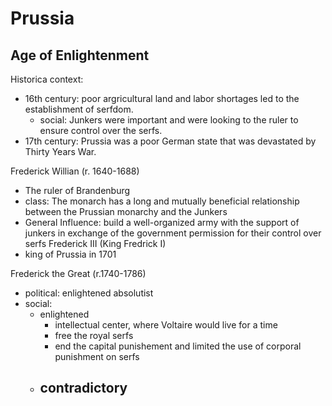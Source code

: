 

# Prussia

## Age of Enlightenment

Historica context: 
   - 16th century: poor argricultural land and labor shortages
     led to the establishment of serfdom. 
     - social: Junkers were important and were looking to the ruler to ensure control over the serfs.
   - 17th century: Prussia was a poor German state that was devastated by Thirty Years War.

Frederick Willian (r. 1640-1688)
  - The ruler of Brandenburg
  - class: The monarch has a long and mutually beneficial relationship between the Prussian monarchy and the Junkers
  - General Influence:  build a well-organized army with the support of junkers in exchange of the government permission for their control over serfs
Frederick III (King Fredrick I)
 - king of Prussia in 1701

Frederick the Great (r.1740-1786)
  - political: enlightened absolutist
  - social: 
    - enlightened 
      - intellectual center, where Voltaire would live for a time
      - free the royal serfs
      - end the capital punishement and limited the use of corporal punishment on serfs
    - contradictory
      - 
  
    



  
<!--stackedit_data:
eyJoaXN0b3J5IjpbMTgyNjA0Njg5OSwtMjA1ODczNjUyMCw3Mz
A5OTgxMTZdfQ==
-->